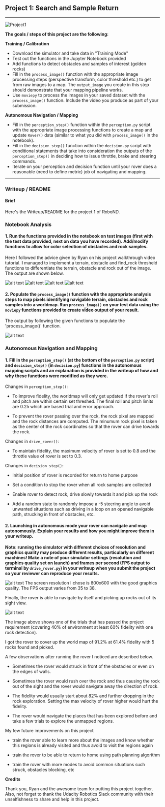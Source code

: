 ## Project 1: Search and Sample Return

---

![Project1][image1]

**The goals / steps of this project are the following:**  

**Training / Calibration**  

* Download the simulator and take data in "Training Mode"
* Test out the functions in the Jupyter Notebook provided
* Add functions to detect obstacles and samples of interest (golden rocks)
* Fill in the `process_image()` function with the appropriate image processing steps (perspective transform, color threshold etc.) to get from raw images to a map.  The `output_image` you create in this step should demonstrate that your mapping pipeline works.
* Use `moviepy` to process the images in your saved dataset with the `process_image()` function.  Include the video you produce as part of your submission.

**Autonomous Navigation / Mapping**

* Fill in the `perception_step()` function within the `perception.py` script with the appropriate image processing functions to create a map and update `Rover()` data (similar to what you did with `process_image()` in the notebook). 
* Fill in the `decision_step()` function within the `decision.py` script with conditional statements that take into consideration the outputs of the `perception_step()` in deciding how to issue throttle, brake and steering commands. 
* Iterate on your perception and decision function until your rover does a reasonable (need to define metric) job of navigating and mapping.  

[//]: # (Image References)

[image0]: ./misc/Simulator.png
[image1]: ./misc/rover_image.jpg
[image2]: ./calibration_images/example_grid1.jpg
[image3]: ./calibration_images/example_rock1.jpg 
[image4]: ./output/rock_threshed.jpg
[image5]: ./output/warped_example.jpg
[image6]: ./output/warped_threshed.jpg
[image7]: ./output/rover_demo_pass.jpg
[image8]: ./output/CT.png
 
---
### Writeup / README

#### Brief 

Here's the Writeup/README for the project 1 of RoboND. 

### Notebook Analysis
#### 1. Run the functions provided in the notebook on test images (first with the test data provided, next on data you have recorded). Add/modify functions to allow for color selection of obstacles and rock samples.

Here I followed the advice given by Ryan on his project walkthrough video tutorial. I managed to implement a terrain, obstacle and find_rock thresheld functions to differentiate the terrain, obstacle and rock out of the image. The output are shown below. 

![alt text][image5]
![alt text][image6]
![alt text][image3]
![alt text][image4]

#### 2. Populate the `process_image()` function with the appropriate analysis steps to map pixels identifying navigable terrain, obstacles and rock samples into a worldmap.  Run `process_image()` on your test data using the `moviepy` functions provided to create video output of your result. 

The output by following the given functions to populate the 'process_image()' function. 

![alt text][image8]

### Autonomous Navigation and Mapping

#### 1. Fill in the `perception_step()` (at the bottom of the `perception.py` script) and `decision_step()` (in `decision.py`) functions in the autonomous mapping scripts and an explanation is provided in the writeup of how and why these functions were modified as they were.


Changes in `perception_step()`:

- To improve fidelity, the worldmap will only get updated if the rover's roll and pitch are within certain set threshed. The final roll and pitch limits are 0.25 which are based trial and error approach. 

- To prevent the rover passing over the rock, the rock pixel are mapped and the rock distances are computed. The minumum rock pixel is taken as the center of the rock coordinates so that the rover can drive towards the rock. 

Changes in `drive_rover()`:

- To maintain fidelity, the maximum velocity of rover is set to 0.8 and the throttle value of rover is set to 0.3. 

Changes in `decision_step()`:

- Initial position of rover is recorded for return to home purpose

- Set a condition to stop the rover when all rock samples are collected 

- Enable rover to detect rock, drive slowly towards it and pick up the rock 

- Add a random state to randomly impose a -5 steering angle to avoid unwanted situations such as driving in a loop on an opened navigable path, strucking in front of obstacles, etc. 


#### 2. Launching in autonomous mode your rover can navigate and map autonomously.  Explain your results and how you might improve them in your writeup.  

**Note: running the simulator with different choices of resolution and graphics quality may produce different results, particularly on different machines!  Make a note of your simulator settings (resolution and graphics quality set on launch) and frames per second (FPS output to terminal by `drive_rover.py`) in your writeup when you submit the project so your reviewer can reproduce your results.**

![alt text][image0]
The screen resolution I chose is 800x600 with the good graphics quality. The FPS output varies from 35 to 38. 

Finally, the rover is able to navigate by itself and picking up rocks out of its sight view.

![alt text][image7]

The image above shows one of the trials that has passed the project requirement (covering 40% of environment at least 60% fidelity with one rock detection). 

I got the rover to cover up the world map of 91.2% at 61.4% fidelity with 5 rocks found and picked.  

A few observations after running the rover I noticed are described below. 


- Sometimes the rover would struck in front of the obstacles or even on the edges of walls. 

- Sometimes the rover would rush over the rock and thus causing the rock out of the sight and the rover would navigate away the direction of rock. 

- The fidelity would usually start about 82% and further dropping in the rock exploration. Setting the max velocity of rover higher would hurt the fidelity.   
 
- The rover would navigate the places that has been explored before and take a few trials to explore the unmapped regions. 

My few future improvements on this project

- train the rover able to learn more about the images and know whether this regions is already visited and thus avoid to visit the regions again 

- train the rover to be able to return to home using path planning algorithm 

- train the rover with more modes to avoid common situations such struck, obstacles blocking, etc



**Credits**

Thank you, Ryan and the awesome team for putting this project together. Also, not forget to thank the Udacity Robotics Slack community with their unselfishness to share and help in this project.  




